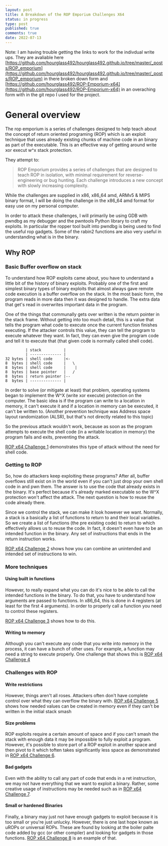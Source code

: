 ```yaml
---
layout: post
title: A Breakdown of the ROP Emporium Challenges X64
status: in progress
type: post
published: true
comments: true
date: 2022-07-13
---
```

Note: I am having trouble getting the links to work for the indivdual write ups. They are avaliable here [https://github.com/hourglass492/hourglass492.github.io/tree/master/_posts/ROP_emporium](https://github.com/hourglass492/hourglass492.github.io/tree/master/_posts/ROP_emporium) in there broken down form and [https://github.com/hourglass492/ROP-Emporium-x64](https://github.com/hourglass492/ROP-Emporium-x64) in an overaching form with in the git repo I used for the project.


# General overview 

The rop emporium is a series of challenges designed to help teach about the concept of return oriented programing (ROP) which is an exploit technique that uses already existing chunks of machine code in an binary as part of the executable. This is an effective way of getting around write xor execut w^x stack protection.

They attempt to:
>ROP Emporium provides a series of challenges that are designed to teach ROP in isolation, with minimal requirement for reverse-engineering or bug hunting. Each challenge introduces a new concept with slowly increasing complexity.

While the challenges are supplied in x86, x86_64 amd, ARMv5 & MIPS binary format, I will be doing the challenge in the x86_64 amd format for easy use on my personal computer.

In order to attack these challenges, I will primarily be using GDB with pwndbg as my debugger and the pwntools Python library to craft my exploits. In particular the ropper tool built into pwndbg is being used to find the useful rop gadgets. Some of the rabin2 functions are also very useful in understanding what is in the binary.



## Why ROP


### Basic Buffer overflow on stack

To understand how ROP exploits came about, you have to understand a little bit of the history of binary exploits. Probably one of the first and simplest binary types of binary exploits that almost always gave remote code execution is a buffer overflow on the stack. In the most basic form, the program reads in more data then it was designed to handle. The extra data that get's read in overwrites important data in the program.

One of the things that communally gets over written is the return pointer in the stack frame. Without getting into too much detail, this is a value that tells the program what code to execute once the current function finishes executing. If the attacker controls this value, they can tell the program to execute whatever they want. In fact, they can even give the program code and tell it to execute that (that given code is normally called shell code).

```
         | stack          |
         | -------------- |
32 bytes | shell code     |<- 
8  bytes | shell code     |   \
8  bytes | shell code     |    |
8  bytes | base pointer   |   /
8  bytes | return pointer |-- 
8  bytes | -------------- |

```


In order to solve (or mitigate at least) that problem, operating systems began to implement the W^X (write xor execute) protection on the computer. The basic idea is if the program can write to a location in memory, it can't execute it and if a location in memory can be executed, it can't be written to. (Another prevention technique was Address space layout randomization (ALSR), but that's not directly related to this topic)

So the previous attack wouldn't work, because as soon as the program attempts to execute the shell code (in a writable location in memory) the program fails and exits, preventing the attack.


[ROP x64 Challenge 1](https://nicholaskrabbenhoft.com/NSA-Codebreaker-2021/ROP-x64-Challenge-1) demonstrates this type of attack without the need for shell code.

### Getting to ROP

So, how do attackers keep exploiting these programs? After all, buffer overflows still exist on in the world even if you can't just drop your own shell code in and pwn them. The answer is to use the code that already exists in the binary. It's perfect because it's already marked executable so the W^X protection won't affect the attack. The next question is how to reuse the code already there.

Since we control the stack, we can make it look however we want. Normally, a stack is a basically a list of functions to return to and their local variables. So we create a list of functions (the pre existing code) to return to which effectively allows us to reuse the code. In fact, it doesn't even have to be an intended function in the binary. Any set of instructions that ends in the return instruction works.

[ROP x64 Challenge 2](https://nicholaskrabbenhoft.com/NSA-Codebreaker-2021/ROP-x64-Challenge-2) shows how you can combine an unintended and intended set of instructions to win.

### More techniques
#### Using built in functions

However, to really expand what you can do it's nice to be able to call the intended functions in the binary. To do that, you have to understand how arguments are passed to functions. In x86_64, this is done in 4 registers (at least for the first 4 arguments). In order to properly call a function you need to control these registers.


[ROP x64 Challenge 3](https://nicholaskrabbenhoft.com/NSA-Codebreaker-2021/ROP-x64-Challenge-3) shows how to do this.


#### Writing to memory

Although you can't execute any code that you write into memory in the process, it can have a bunch of other uses. For example, a function may need a string to execute properly. One challenge that shows this is [ROP x64 Challenge 4](https://nicholaskrabbenhoft.com/NSA-Codebreaker-2021/ROP-x64-Challenge-4)


### Challenges with ROP

#### Write restrictions
However, things aren't all roses. Attackers often don't have complete control over what they can overflow the binary with. [ROP x64 Challenge 5](https://nicholaskrabbenhoft.com/NSA-Codebreaker-2021/ROP-x64-Challenge-5) shows how needed values can be created in memory even if they can't be written in the initial stack smash

#### Size problems
ROP exploits require a certain amount of space and if you can't smash the stack with enough data it may be impossible to fully exploit a program. However, it's possible to store part of a ROP exploit in another space and then pivot to it which toften takes significantly less space as demonstrated in [ROP x64 Challenge 6](https://nicholaskrabbenhoft.com/NSA-Codebreaker-2021/ROP-x64-Challenge-6).

#### Bad gadgets
Even with the ability to call any part of code that ends in a ret instruction, we may not have everything that we want to exploit a binary. Rather, some creative usage of instructions may be needed such as in [ROP x64 Challenge 7](https://nicholaskrabbenhoft.com/NSA-Codebreaker-2021/ROP-x64-Challenge-7).


#### Small or hardened Binaries
Finally, a binary may just not have enough gadgets to exploit because it is too small or you're just unlucky. However, there is one last hope known as uROPs or universal ROPs. These are found by looking at the boiler palte code added by gcc (or other compiler) and looking for gadgets in those functions. [ROP x64 Challenge 8](https://nicholaskrabbenhoft.com/NSA-Codebreaker-2021/ROP-x64-Challenge-8) is an example of that.
